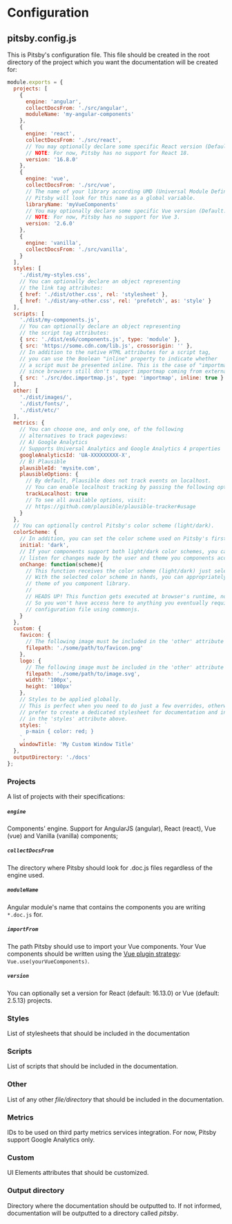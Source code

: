 # Configuration

## pitsby.config.js

This is Pitsby's configuration file. This file should be created in the root directory of the project which you want the documentation will be created for:

``` javascript
module.exports = {
  projects: [
    {
      engine: 'angular',
      collectDocsFrom: './src/angular',
      moduleName: 'my-angular-components'
    },
    {
      engine: 'react',
      collectDocsFrom: './src/react',
      // You may optionally declare some specific React version (Default: 16.13.0)
      // NOTE: For now, Pitsby has no support for React 18.
      version: '16.8.0'
    },
    {
      engine: 'vue',
      collectDocsFrom: './src/vue',
      // The name of your library according UMD (Universal Module Definition).
      // Pitsby will look for this name as a global variable.
      libraryName: 'myVueComponents'
      // You may optionally declare some specific Vue version (Default: 2.5.13)
      // NOTE: For now, Pitsby has no support for Vue 3.
      version: '2.6.0'
    },
    {
      engine: 'vanilla',
      collectDocsFrom: './src/vanilla',
    }
  ],
  styles: [
    './dist/my-styles.css',
    // You can optionally declare an object representing
    // the link tag attributes:
    { href: './dist/other.css', rel: 'stylesheet' },
    { href: './dist/any-other.css', rel: 'prefetch', as: 'style' }
  ],
  scripts: [
    './dist/my-components.js',
    // You can optionally declare an object representing
    // the script tag attributes:
    { src: './dist/es6/components.js', type: 'module' },
    { src: 'https://some.cdn.com/lib.js', crossorigin: '' },
    // In addition to the native HTML attributes for a script tag,
    // you can use the Boolean "inline" property to indicate whether
    // a script must be presented inline. This is the case of "importmaps",
    // since browsers still don't support importmap coming from external sources.
    { src: './src/doc.importmap.js', type: 'importmap', inline: true }
  ],
  other: [
    './dist/images/',
    './dist/fonts/',
    './dist/etc/'
  ],
  metrics: {
    // You can choose one, and only one, of the following
    // alternatives to track pageviews:
    // A) Google Analytics
    // Supports Universal Analytics and Google Analytics 4 properties
    googleAnalyticsId: 'UA-XXXXXXXXX-X',
    // B) Plausible
    plausibleId: 'mysite.com',
    plausibleOptions: {
      // By default, Plausible does not track events on localhost.
      // You can enable localhost tracking by passing the following option:
      trackLocalhost: true
      // To see all available options, visit:
      // https://github.com/plausible/plausible-tracker#usage
    }
  },
  // You can optionally control Pitsby's color scheme (light/dark).
  colorScheme: {
    // In addition, you can set the color scheme used on Pitsby's first render.
    initial: 'dark',
    // If your components support both light/dark color schemes, you can
    // listen for changes made by the user and theme you components accordingly.
    onChange: function(scheme){
      // This function receives the color scheme (light/dark) just selected by the user.
      // With the selected color scheme in hands, you can appropriately adjust the
      // theme of you component library.
      //
      // HEADS UP! This function gets executed at browser's runtime, not Node's.
      // So you won't have access here to anything you eventually required in the
      // configuration file using commonjs.
    }
  },
  custom: {
    favicon: {
      // The following image must be included in the 'other' attribute above.
      filepath: './some/path/to/favicon.png'
    },
    logo: {
      // The following image must be included in the 'other' attribute above.
      filepath: './some/path/to/image.svg',
      width: '100px',
      height: '100px'
    },
    // Styles to be applied globally.
    // This is perfect when you need to do just a few overrides, otherwise,
    // prefer to create a dedicated stylesheet for documentation and include it
    // in the 'styles' attribute above.
    styles: `
      p-main { color: red; }
    `,
    windowTitle: 'My Custom Window Title'
  },
  outputDirectory: './docs'
};

```

### Projects
A list of projects with their specifications:

##### `engine`
Components' engine. Support for AngularJS (angular), React (react), Vue (vue) and Vanilla (vanilla) components;

##### `collectDocsFrom`
The directory where Pitsby should look for .doc.js files regardless of the engine used.

##### `moduleName`
Angular module's name that contains the components you are writing `*.doc.js` for.

##### `importFrom`
The path Pitsby should use to import your Vue components. Your Vue components should be written using the [Vue plugin strategy](https://vuejs.org/v2/guide/plugins.html): `Vue.use(yourVueComponents)`.

##### `version`
You can optionally set a version for React (default: 16.13.0) or Vue (default: 2.5.13) projects.

### Styles
List of stylesheets that should be included in the documentation

### Scripts
List of scripts that should be included in the documentation.

### Other
List of any other *file/directory* that should be included in the documentation.

### Metrics
IDs to be used on third party metrics services integration. For now, Pitsby support Google Analytics only.

### Custom
UI Elements attributes that should be customized.

### Output directory
Directory where the documentation should be outputted to. If not informed, documentation will be outputted to a directory called *pitsby*.
